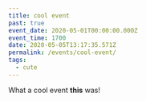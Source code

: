```yaml
---
title: cool event
past: true
event_date: 2020-05-01T00:00:00.000Z
event_time: 1700
date: 2020-05-05T13:17:35.571Z
permalink: /events/cool-event/
tags:
  - cute
---
```

What a cool event **this** was!

